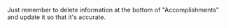 Just remember to delete information at the bottom of "Accomplishments" and update it so that it's accurate.
